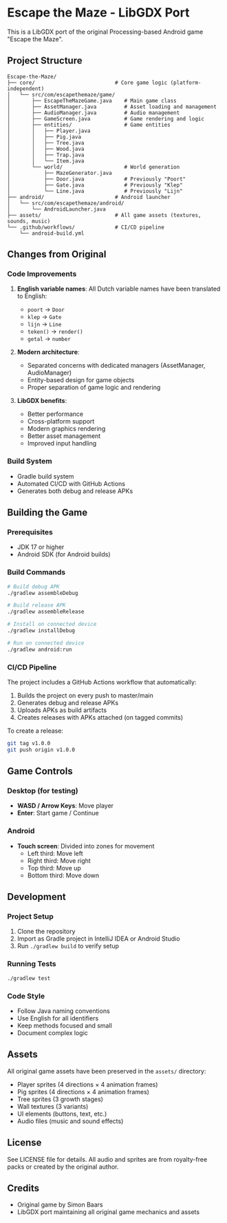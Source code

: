 # Escape the Maze - LibGDX Port

This is a LibGDX port of the original Processing-based Android game "Escape the Maze".

## Project Structure

```
Escape-the-Maze/
├── core/                          # Core game logic (platform-independent)
│   └── src/com/escapethemaze/game/
│       ├── EscapeTheMazeGame.java    # Main game class
│       ├── AssetManager.java         # Asset loading and management
│       ├── AudioManager.java         # Audio management
│       ├── GameScreen.java           # Game rendering and logic
│       ├── entities/                 # Game entities
│       │   ├── Player.java
│       │   ├── Pig.java
│       │   ├── Tree.java
│       │   ├── Wood.java
│       │   ├── Trap.java
│       │   └── Item.java
│       └── world/                    # World generation
│           ├── MazeGenerator.java
│           ├── Door.java             # Previously "Poort"
│           ├── Gate.java             # Previously "Klep"
│           └── Line.java             # Previously "Lijn"
├── android/                       # Android launcher
│   └── src/com/escapethemaze/android/
│       └── AndroidLauncher.java
├── assets/                        # All game assets (textures, sounds, music)
└── .github/workflows/             # CI/CD pipeline
    └── android-build.yml

```

## Changes from Original

### Code Improvements
1. **English variable names**: All Dutch variable names have been translated to English:
   - `poort` → `Door`
   - `klep` → `Gate`
   - `lijn` → `Line`
   - `teken()` → `render()`
   - `getal` → `number`

2. **Modern architecture**: 
   - Separated concerns with dedicated managers (AssetManager, AudioManager)
   - Entity-based design for game objects
   - Proper separation of game logic and rendering

3. **LibGDX benefits**:
   - Better performance
   - Cross-platform support
   - Modern graphics rendering
   - Better asset management
   - Improved input handling

### Build System
- Gradle build system
- Automated CI/CD with GitHub Actions
- Generates both debug and release APKs

## Building the Game

### Prerequisites
- JDK 17 or higher
- Android SDK (for Android builds)

### Build Commands

```bash
# Build debug APK
./gradlew assembleDebug

# Build release APK
./gradlew assembleRelease

# Install on connected device
./gradlew installDebug

# Run on connected device
./gradlew android:run
```

### CI/CD Pipeline

The project includes a GitHub Actions workflow that automatically:
1. Builds the project on every push to master/main
2. Generates debug and release APKs
3. Uploads APKs as build artifacts
4. Creates releases with APKs attached (on tagged commits)

To create a release:
```bash
git tag v1.0.0
git push origin v1.0.0
```

## Game Controls

### Desktop (for testing)
- **WASD / Arrow Keys**: Move player
- **Enter**: Start game / Continue

### Android
- **Touch screen**: Divided into zones for movement
  - Left third: Move left
  - Right third: Move right
  - Top third: Move up
  - Bottom third: Move down

## Development

### Project Setup
1. Clone the repository
2. Import as Gradle project in IntelliJ IDEA or Android Studio
3. Run `./gradlew build` to verify setup

### Running Tests
```bash
./gradlew test
```

### Code Style
- Follow Java naming conventions
- Use English for all identifiers
- Keep methods focused and small
- Document complex logic

## Assets

All original game assets have been preserved in the `assets/` directory:
- Player sprites (4 directions × 4 animation frames)
- Pig sprites (4 directions × 4 animation frames)
- Tree sprites (3 growth stages)
- Wall textures (3 variants)
- UI elements (buttons, text, etc.)
- Audio files (music and sound effects)

## License

See LICENSE file for details. All audio and sprites are from royalty-free packs or created by the original author.

## Credits

- Original game by Simon Baars
- LibGDX port maintaining all original game mechanics and assets
